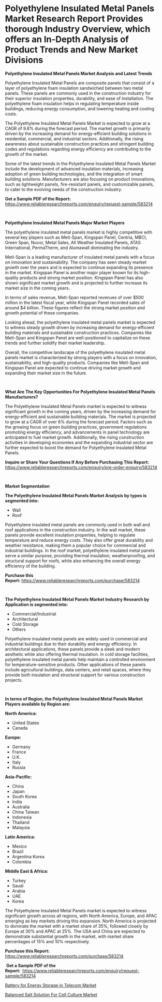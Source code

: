 <p><h1>Polyethylene Insulated Metal Panels Market Research Report Provides thorough Industry Overview, which offers an In-Depth Analysis of Product Trends and New Market Divisions</h1></p><p><strong>Polyethylene Insulated Metal Panels Market Analysis and Latest Trends</strong></p>
<p><p>Polyethylene Insulated Metal Panels are composite panels that consist of a layer of polyethylene foam insulation sandwiched between two metal panels. These panels are commonly used in the construction industry for their superior insulation properties, durability, and ease of installation. The polyethylene foam insulation helps in regulating temperature inside buildings, reducing energy consumption, and lowering heating and cooling costs.</p><p>The Polyethylene Insulated Metal Panels Market is expected to grow at a CAGR of 9.8% during the forecast period. The market growth is primarily driven by the increasing demand for energy-efficient building solutions in residential, commercial, and industrial sectors. Additionally, the rising awareness about sustainable construction practices and stringent building codes and regulations regarding energy efficiency are contributing to the growth of the market.</p><p>Some of the latest trends in the Polyethylene Insulated Metal Panels Market include the development of advanced insulation materials, increasing adoption of green building technologies, and the integration of smart building solutions. Manufacturers are also focusing on product innovations, such as lightweight panels, fire-resistant panels, and customizable panels, to cater to the evolving needs of the construction industry.</p></p>
<p><strong>Get a Sample PDF of the Report:&nbsp;</strong> <a href="https://www.reliableresearchreports.com/enquiry/request-sample/583214">https://www.reliableresearchreports.com/enquiry/request-sample/583214</a></p>
<p>&nbsp;</p>
<p><strong>Polyethylene Insulated Metal Panels Major Market Players</strong></p>
<p><p>The polyethylene insulated metal panels market is highly competitive with several key players such as Metl-Span, Kingspan Panel, Centria, MBCI, Green Span, Nucor, Metal Sales, All Weather Insulated Panels, ATAS International, PermaTherm, and Alumawall dominating the industry. </p><p>Metl-Span is a leading manufacturer of insulated metal panels with a focus on innovation and sustainability. The company has seen steady market growth over the years and is expected to continue expanding its presence in the market. Kingspan Panel is another major player known for its high-quality products and strong market position. Kingspan Panel has also shown significant market growth and is projected to further increase its market size in the coming years.</p><p>In terms of sales revenue, Metl-Span reported revenues of over $500 million in the latest fiscal year, while Kingspan Panel recorded sales of around $4 billion. These figures reflect the strong market position and growth potential of these companies.</p><p>Looking ahead, the polyethylene insulated metal panels market is expected to witness steady growth driven by increasing demand for energy-efficient building materials and sustainable construction practices. Companies like Metl-Span and Kingspan Panel are well-positioned to capitalize on these trends and further solidify their market leadership.</p><p>Overall, the competitive landscape of the polyethylene insulated metal panels market is characterized by strong players with a focus on innovation, sustainability, and high-quality products. Companies like Metl-Span and Kingspan Panel are expected to continue driving market growth and expanding their market size in the future.</p></p>
<p>&nbsp;</p>
<p><strong>What Are The Key Opportunities For Polyethylene Insulated Metal Panels Manufacturers?</strong></p>
<p><p>The Polyethylene Insulated Metal Panels market is expected to witness significant growth in the coming years, driven by the increasing demand for energy-efficient and sustainable building materials. The market is projected to grow at a CAGR of over 6% during the forecast period. Factors such as the growing focus on green building practices, government regulations promoting energy efficiency, and advancements in panel technology are anticipated to fuel market growth. Additionally, the rising construction activities in developing economies and the expanding industrial sector are further expected to boost the demand for Polyethylene Insulated Metal Panels.</p></p>
<p><strong>Inquire or Share Your Questions If Any Before Purchasing This Report:</strong> <a href="https://www.reliableresearchreports.com/enquiry/pre-order-enquiry/583214">https://www.reliableresearchreports.com/enquiry/pre-order-enquiry/583214</a></p>
<p>&nbsp;</p>
<p><strong>Market Segmentation</strong></p>
<p><strong>The Polyethylene Insulated Metal Panels Market Analysis by types is segmented into:</strong></p>
<p><ul><li>Wall</li><li>Roof</li></ul></p>
<p><p>Polyethylene insulated metal panels are commonly used in both wall and roof applications in the construction industry. In the wall market, these panels provide excellent insulation properties, helping to regulate temperature and reduce energy costs. They also offer great durability and weather resistance, making them a popular choice for commercial and industrial buildings. In the roof market, polyethylene insulated metal panels serve a similar purpose, providing thermal insulation, weatherproofing, and structural support for roofs, while also enhancing the overall energy efficiency of the building.</p></p>
<p><strong>Purchase this Report:&nbsp;</strong><a href="https://www.reliableresearchreports.com/purchase/583214">https://www.reliableresearchreports.com/purchase/583214</a></p>
<p>&nbsp;</p>
<p><strong>The Polyethylene Insulated Metal Panels Market Industry Research by Application is segmented into:</strong></p>
<p><ul><li>Commercial/Industrial</li><li>Architectural</li><li>Cold Storage</li><li>Others</li></ul></p>
<p><p>Polyethylene insulated metal panels are widely used in commercial and industrial buildings due to their durability and energy efficiency. In architectural applications, these panels provide a sleek and modern aesthetic while also offering thermal insulation. In cold storage facilities, polyethylene insulated metal panels help maintain a controlled environment for temperature-sensitive products. Other applications of these panels include agricultural buildings, data centers, and retail spaces, where they provide both insulation and structural support for various construction projects.</p></p>
<p>&nbsp;</p>
<p><strong>In terms of Region, the Polyethylene Insulated Metal Panels Market Players available by Region are:</strong></p>
<p>
    <p> <strong> North America: </strong>
        <ul>
            <li>United States</li>
            <li>Canada</li>
        </ul>
        </p> 
    <p> <strong> Europe: </strong>
        <ul>
            <li>Germany</li>
            <li>France</li>
            <li>U.K.</li>
            <li>Italy</li>
            <li>Russia</li>
        </ul>
        </p> 
    <p> <strong> Asia-Pacific: </strong>
        <ul>
            <li>China</li>
            <li>Japan</li>
            <li>South Korea</li>
            <li>India</li>
            <li>Australia</li>
            <li>China Taiwan</li>
            <li>Indonesia</li>
            <li>Thailand</li>
            <li>Malaysia</li>
        </ul>
        </p> 
    <p> <strong> Latin America: </strong>
        <ul>
            <li>Mexico</li>
            <li>Brazil</li>
            <li>Argentina Korea</li>
            <li>Colombia</li>
        </ul>
        </p> 
    <p> <strong> Middle East & Africa: </strong>
        <ul>
            <li>Turkey</li>
            <li>Saudi</li>
            <li>Arabia</li>
            <li>UAE</li>
            <li>Korea</li>
        </ul>
    </p>
    </p>
<p><p>The Polyethylene Insulated Metal Panels market is expected to witness significant growth across all regions, with North America, Europe, and APAC emerging as key markets driving this expansion. North America is projected to dominate the market with a market share of 35%, followed closely by Europe at 30% and APAC at 25%. The USA and China are expected to demonstrate substantial growth in the market, with market share percentages of 15% and 10% respectively.</p></p>
<p><strong>Purchase this Report: </strong><a href="https://www.reliableresearchreports.com/purchase/583214">https://www.reliableresearchreports.com/purchase/583214</a></p>
<p>&nbsp;<strong>Get a Sample PDF of the Report:&nbsp;&nbsp;</strong><a href="https://www.reliableresearchreports.com/enquiry/request-sample/583214">https://www.reliableresearchreports.com/enquiry/request-sample/583214</a></p>
<p><strong></strong></p>
<p><p><a href="https://github.com/seekum/Market-Research-Report-List-1/blob/main/battery-for-energy-storage-in-telecom-market.md">Battery for Energy Storage in Telecom Market</a></p><p><a href="https://github.com/timeliteaut/Market-Research-Report-List-1/blob/main/balanced-salt-solution-for-cell-culture-market.md">Balanced Salt Solution For Cell Culture Market</a></p></p>